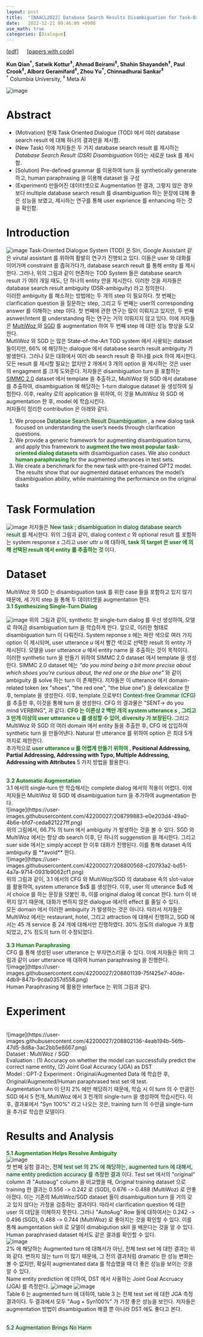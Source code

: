 ```yaml
---
layout: post
title:  "[NAACL2022] Database Search Results Disambiguation for Task-Oriented Dialog Systems"
date:   2022-12-21 09:46:00 +0900
use_math: true
categories: [Dialogue]
---
```

[[pdf]](https://arxiv.org/pdf/2112.08351.pdf) &emsp;
[[papers with code]](https://paperswithcode.com/paper/database-search-results-disambiguation-for)

**Kun Qian<sup>†</sup>, Satwik Kottur<sup>‡</sup>, Ahmad Beirami<sup>‡</sup>, Shahin Shayandeh<sup>‡</sup>, Paul Crook<sup>‡</sup>, Alborz Geramifard<sup>‡</sup>, Zhou Yu<sup>†</sup>, Chinnadhurai Sankar<sup>‡</sup>**
<br><sup>†</sup> Columbia University, <sup>‡</sup> Meta AI  &emsp;

![image](https://user-images.githubusercontent.com/42200027/208795566-2cb970dc-656d-4d30-8652-c272a4a6b43a.png)

# Abstract
- (Motivation) 현재 Task Oriented Dialogue (TOD) 에서 여러 database search result 에 대해 하나의 결과만을 제시함.
- (New Task) 이에 저자들은 두 가지 database search result 를 제시하는 *Database Search Result (DSR) Disambiguation* 이라는 새로운 task 를 제시함.
- (Solution) Pre-defined grammar 를 이용하여 turn 을 synthetically generate 하고, human paraphrasing 을 이용해 dataset 을 구성
- (Experiment) 만들어진 데이터셋으로 Augmentation 한 결과, 그렇지 않은 경우보다 multiple database search result 를 disambiguation 하는 문장에 대해 좋은 성능을 보였고, 제시하는 연구를 통해 user exprience 를 enhancing 하는 것을 확인함. 

# Introduction
![image](https://user-images.githubusercontent.com/42200027/208794481-bc134ba5-f10a-44a6-a309-4925d3a79c66.png)
Task-Oriented Dialogue System (TOD) 은 Siri, Google Assistant 같은 virutal assistant 를 위하여 활발히 연구가 진행되고 있다.
이들은 user 와 대화를 이어가며 constraint 를 좁혀가다가, database search result 를 통해 entity 를 제시한다.
그러나, 위의 그림과 같이 현존하는 TOD System 들은 database search result 가 여러 개일 때도, 단 하나의 entity 만을 제시한다.
이러한 것을 저자들은 database search result ambiguity (DSR-ambiguity) 라고 정의한다.
<br>
이러한 ambiguity 를 해소하는 방법에는 두 개의 step 이 필요하다.
첫 번째는 clarification question 을 질문하는 step, 그리고 두 번째는 user의 corresponding answer 를 이해하는 step 이다.
첫 번째에 관한 연구는 많이 이뤄지고 있지만, 두 번째 asnwer/intent 를 understanding 하는 연구는 거의 이뤄지지 않고 있다.
이에 저자들은 [MultiWoz ](https://aclanthology.org/D18-1547/) 와 [SGD](https://arxiv.org/abs/1909.05855) 를 augmentation 하여 두 번째 step 에 대한 성능 향상을 도모한다.
<br>
MutliWoz 와 SGD 는 많은 State-of-the-Art TOD system 에서 사용되는 dataset 들이지만, 66% 에 해당하는 dialogue 에서 database search result ambiguity 가 발생한다.
그러나 모든 대화에서 여러 db search result 중 하나를 pick 하여 제시한다.
모든 result 를 제시할 필요는 없지만 2 개에서 3 개의 option 을 제시하는 것은 user 의 engagment 를 크게 도와준다.
저자들은 disambiguation turn 을 포함하는 [SIMMC 2.0](https://arxiv.org/abs/2104.08667) dataset 에서 template 을 추출하고, MultiWoz 와 SGD 에서 database 를 추출하여, disambiguation 에 해당하는 1-turn dialogue dataset 을 생성하여 실험한다.
이후, reality 로의 application 을 위하여, 이 것을 MultiWoz 와 SGD 에 augmentation 한 후, model 에 학습시킨다.
<br>
저자들이 정리한 contribution 은 아래와 같다.
1. We propose <span style='background-color: #dcffe4'> Database Search Result Disambiguation </span>, a new dialog task focused on understanding the user’s needs through clarification questions.
2. We provide a generic framework for augmenting disambiguation turns, and apply this framework to <span style='color:green;font-weight:bold'> augment the two most popular task-oriented dialog datasets </span> with disambiguation cases. We also conduct <span style='color:green;font-weight:bold'> human paraphrasing </span> for the augmented utterances in test sets.
3. We create a benchmark for the new task with pre-trained GPT2 model. The results show that our augmented dataset enhances the model’s disambiguation ability, while maintaining the performance on the original tasks

# Task Formulation
![image](https://user-images.githubusercontent.com/42200027/208797635-bde6030d-23fb-4fdf-a219-fe02c229c2de.png)
저자들은 <span style='background-color: #dcffe4'> New task ; disambiguation in dialog database search result </span>  를 제시한다.
위의 그림과 같이, dialog context $c$ 와 optional result 를 포함하는 system response $s$ 그리고 user uttr $u$ 에 대하여, 
<span style='color:green;font-weight:bold'> task 의 target 은 user 에 의해 선택된 result 에서 entity 를 추출하는 것 </span>  이다.

# Dataset
MultiWoz 와 SGD 는 disambiguation task 를 위한 case 들을 포함하고 있지 않기 때문에, 세 가지 step 을 통해 두 데이터셋을 augmentation 한다.
<br>
<span style='color:green;font-weight:bold'> 3.1 Synthesizing Single-Turn Dialog </span> <br><br>
![image](https://user-images.githubusercontent.com/42200027/208798359-f56a07b8-3653-4161-b533-60f912ec68f5.png)
위의 그림과 같이, synthetic 한 single-turn dialog 를 우선 생성하여, 모델로 하여금 disambiguation turn 을 학습하게 한다.
앞으로, 이러한 형태로 disambiguation turn 이 다뤄진다.
System reponse $s$ 에는 파란 색으로 여러 가지 option 이 제시되며, user utterance $u$ 에서 빨간 색으로 선택한 result 의 entity 가 제시된다.
모델을 user utterance $u$ 에서 entity name 을 추출하는 것이 목적이다.
<br>
이러한 synthetic turn 을 만들기 위하여 SIMMC 2.0 dataset 에서 template 을 생성한다.
SIMMC 2.0 dataset 에는 *“do you mind being a bit more precise about which shoes you’re curious about, the red one or the blue one”* 와 같이 ambiguity 를 solve 하는 turn 이 존재한다.
저자들은 이 utterance 에서 domain-related token (ex "shoes", "the red one", "the blue one") 을 delexicalize 한 후, template 을 생성한다.
이후, template 으로부터 <span style='background-color: #dcffe4'> Context-free Grammar (CFG)  </span> 를 추출한 후, 이것을 통해 turn 을 생성한다.
CFG 의 결과물은 "SENT-> do you mind VERBING", 과 같다. 
<span style='color:green;font-weight:bold'> CFG 는 이론상 2 백만 개의 system utterance $s$ , 그리고 3 만개 이상의 user utterance $u$ 를 생성할 수 있어, diversity 가 보장된다. </span> 
그리고 MultiWoz 와 SGD 의 여러 domain 에서 entity 들을 추출한 후, CFG 에 삽입하여 synthetic turn 을 만들어낸다.
Natural 한 utterance 를 위하여 option 은 최대 5개 까지로 제한한다.
<br>
추가적으로 <span style='color:green;font-weight:bold'> user utterance $u$ 를 어렵게 만들기 위하여 </span>, **Positional Addressing, Partial Addressing, Addressing with Typo, Multiple Addressing, Addressing with Attributes** 5 가지 방법을 활용한다.

<br> 
<span style='color:green;font-weight:bold'> 3.2 Automatic Augmentation </span> <br>
3.1 에서의 single-turn 만 학습해서는 complete dialog 에서의 적용이 어렵다.
이에 저자들은 MultiWoz 와 SGD 에 disambiguation turn 을 추가하여 augmentation 한다.
<br>
![image](https://user-images.githubusercontent.com/42200027/208799883-e0e203d4-49a0-4b6e-bfd7-ceda821227ff.png)
<br>
위의 그림에서, 66.7% 의 turn 에서 ambiguity 가 발생하는 것을 볼 수 있다. 
SGD 와 MultiWoz 에서는 항상 db search 이후, 단 하나의 suggenstion 을 제시한다. 
그리고 suer side 에서는 simply accept 한 이후 대화가 진행된다.
이를 통해 dataset 속의 ambiguity 를 **avoid** 한다.
<br>
![image](https://user-images.githubusercontent.com/42200027/208800568-c20793a2-bd51-4a7a-9714-0931b9062cf1.png)
<br>
위의 그림과 같이, 3.1 에서의 CFG 와 MultiWoz/SGD 의 database 속의 slot-value 를 활용하여, system utterance $s$ 를 생성한다.
이후, user 의 utterance $u$ 에서 choice 를 하는 문장을 덧붙인 후, 이를 original dialog 에 concat 한다.
turn 이 바뀌지 않기 때문에, 대화가 변하지 않은 dialogue 에서의 effect 를 줄일 수 있다.
<br>
모든 domain 에서 이러한 ambiguity 가 발생하는 것은 아니다.
따라서 저자들은 MultiWoz 에서는 restaurant, hotel, 그리고 attraction 에 대해서 진행하고, SGD 에서는 45 개 service 중 24 개에 대해서만 진행하였다.
30% 정도의 dialogue 가 포함되었고, 2% 정도의 turn 이 수정되었다.
<br><br>
<span style='color:green;font-weight:bold'> 3.3 Human Paraphrasing </span>
<br>
CFG 를 통해 생성된 user utterance 는 부자연스러울 수 있다.
이에 저자들은 위의 그림과 같이 user utterance 에 대하여 human paraphrasing 을 진행한다.
<br>
![image](https://user-images.githubusercontent.com/42200027/208801139-75f425e7-40de-4db9-847b-9cda0357d558.png)
<br>
Human Paraphrasing 에 활용한 interface 는 위의 그림과 같다.

# Experiment
<br>
![image](https://user-images.githubusercontent.com/42200027/208802136-4eab194b-56fb-47d5-8d8a-3ac2bb5e8667.png)
<br>
Dataset : MultiWoz / SGD <br>
Evaluation : (1) Accuracy on whether the model can successfully predict the correct name entity, (2) Joint Goal Accuracy (JGA) as DST <br>
Model : GPT-2 
Experiment : Original/Augmented Data 에 학습한 후, Original/Augmented/Human paraphrased test set 에 test. <br>
Augmentation turn 이 단지 2% 에만 해당하기 때문에, 학습 시 이 turn 의 수 만큼인 SGD 에서 5 천개, MultiWoz 에서 3 천개의 single-turn 을 생성하여 학습시킨다.
이후, 결과표에서 "Syn 100%" 라고 나오는 것은, training turn 의 수만큼 single-turn 을 추가로 학습한 모델이다.

# Results and Analysis
<span style='color:green;font-weight:bold'> 5.1 Augmentation Helps Resolve Ambiguity </span><br>
![image](https://user-images.githubusercontent.com/42200027/208802514-0639bd5f-c8fd-4ea4-a584-ff73d875783f.png)
<br>
첫 번째 실험 결과는, <span style='background-color: #dcffe4'> 전체 test set 의 2% 에 해당하는, augmented turn 에 대해서, name entity prediction accuracy 를 측정한 결과 </span> 이다.
Test set 에서의 "original" column 과 "Autoaug" column 을 비교했을 때, Original training dataset 으로 training 한 결과는 0.556 -> 0.242 로 (SGD), 0.676 -> 0.488 (MultiWoz) 로 안좋아졌다.
이는 기존의 MultiWoz/SGD dataset 들이 disambiguition turn 을 거의 갖고 있지 않다는 가정을 검증하는 결과이다.
따라서 clarification question 에 대한 user 의 대답을 이해하지 못한다.
그러나 "AutoAug" Row 들에 대하여서는 0.242 -> 0.496 (SGD), 0.488 -> 0.744 (MultiWoz) 로 좋아지는 것을 확인할 수 있다.
이를 통해 aumgentation skill 로 모델이 dimabigution skill 을 배운다는 것을 알 수 있다.
Human paraphrased dataset 에서도 같은 결과를 확인할 수 있다.
<br>
![image](https://user-images.githubusercontent.com/42200027/208803375-a2ff7f5e-4fe2-4824-88bc-5dc7fea6bd5b.png)
<br>
2% 에 해당하는 Augmented turn 에 대해서가 아닌, 전체 test set 에 대한 결과는 위와 같다.
변하지 않는 turn 이 많기 때문에, 그 전의 결과처럼 dramatic 한 성능 변화는 볼 수 없지만, 확실히 augmentated data 를 학습했을 때 더 좋은 성능을 보이는 것을 알 수 있다.
<br>
Name entity prediction 에 더하여, DST 에서 사용하는 Joint Goal Accruacy (JGA) 를 측정한다.
![image](https://user-images.githubusercontent.com/42200027/208803627-b264cbdf-a452-4055-bb1e-811cfeec35f7.png)
![image](https://user-images.githubusercontent.com/42200027/208803654-08ec6b9d-649e-4e11-8e4e-f5589aeac260.png)
<br>
Table 6 는 augmented turn 에 대하여, table 3 는 전체 test set 에 대한 JGA 측정 결과이다.
두 결과에서 모두 "Aug + Syn100%" 가 가장 좋은 성능을 보인다. 저자들은 augmentation 방법이 disambiguation 해결 뿐 아니라 DST 에도 좋다고 본다.

<br>
<span style='background-color: #dcffe4'> 5.2 Augmentation Brings No Harm </span>
<br>
